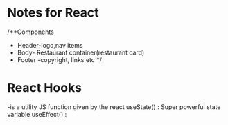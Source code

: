 # Notes for React 

/**Components 
 * Header-logo,nav items
 * Body- Restaurant container(restaurant card) 
 * Footer -copyright, links etc
 */

# React Hooks
-is a utility JS function given by the react
    useState() : Super powerful state variable
    useEffect() :
